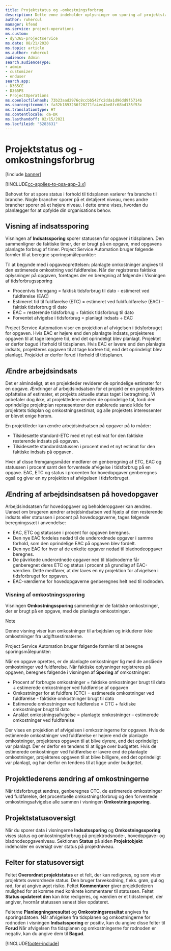 ```yaml
---
title: Projektstatus og -omkostningsforbrug
description: Dette emne indeholder oplysninger om sporing af projektstatus og omkostningsforbrug.
author: ruhercul
manager: kfend
ms.service: project-operations
ms.custom:
- dyn365-projectservice
ms.date: 08/21/2020
ms.topic: article
ms.author: ruhercul
audience: Admin
search.audienceType:
- admin
- customizer
- enduser
search.app:
- D365CE
- D365PS
- ProjectOperations
ms.openlocfilehash: 73b23aad2976c8ccbb542fc2dda1d96dd9f5714b
ms.sourcegitcommit: fa32b1893286f20271fa4ec4be8fc68bd135f53c
ms.translationtype: HT
ms.contentlocale: da-DK
ms.lasthandoff: 02/15/2021
ms.locfileid: "5283631"
---
```

# <a name="project-progress-and-cost-consumption"></a>Projektstatus og -omkostningsforbrug

[!include [banner](../includes/psa-now-project-operations.md)]

[!INCLUDE[cc-applies-to-psa-app-3.x](../includes/cc-applies-to-psa-app-3x.md)]

Behovet for at spore status i forhold til tidsplanen varierer fra branche til branche. Nogle brancher sporer på et detaljeret niveau, mens andre brancher sporer på et højere niveau. I dette emne vises, hvordan du planlægger for at opfylde din organisations behov.

## <a name="effort-tracking-view"></a>Visning af indsatssporing

Visningen af **Indsatssporing** sporer statussen for opgaver i tidsplanen. Den sammenligner de faktiske timer, der er brugt på en opgave, med opgavens planlagte forbrug af timer. Project Service Automation bruger følgende formler til at beregne sporingsmålepunkter:

Til at begynde med i opgaveoprettelsen: planlagte omkostninger angives til den estimerede omkostning ved fuldførelse. Når der registreres faktiske oplysninger på opgaven, foretages der en beregning af følgende i Visningen af tidsforbrugssporing

- Procentvis fremgang = faktisk tidsforbrug til dato - estimeret ved fuldførelse (EAC) 
- Estimeret tid til fuldførelse (ETC) = estimeret ved fuldfuldførelse (EAC) – faktisk tidsforbrug til dato 
- EAC = resterende tidsforbrug + faktisk tidsforbrug til dato 
- Forventet afvigelse i tidsforbrug = planlagt indsats ÷ EAC

Project Service Automation viser en projektion af afvigelsen i tidsforbruget for opgaven. Hvis EAC er højere end den planlagte indsats, projekteres opgaven til at tage længere tid, end det oprindeligt blev planlagt. Projektet er derfor bagud i forhold til tidsplanen. Hvis EAC er lavere end den planlagte indsats, projekteres opgaven til at tage kortere tid, end det oprindeligt blev planlagt. Projektet er derfor forud i forhold til tidsplanen.

## <a name="reprojecting-effort"></a>Ændre arbejdsindsats

Det er almindeligt, at en projektleder reviderer de oprindelige estimater for en opgave. Ændringer af arbejdsindsatsen for et projekt er en projektleders opfattelse af estimater, et projekts aktuelle status taget i betragtning. Vi anbefaler dog ikke, at projektledere ændrer de oprindelige tal, fordi den oprindelige projektplan repræsenterer den etablerede sande kilde for projektets tidsplan og omkostningsestimat, og alle projektets interessenter er blevet enige herom.

En projektleder kan ændre arbejdsindsatsen på opgaver på to måder:

- Tilsidesætte standard-ETC med et nyt estimat for den faktiske resterende indsats på opgaven. 
- Tilsidesætte standardstatussen i procent med et nyt estimat for den faktiske indsats på opgaven.

Hver af disse fremgangsmåder medfører en genberegning af ETC, EAC og statussen i procent samt den forventede afvigelse i tidsforbrug på en opgave. EAC, ETC og status i procenten for hovedopgaver genberegnes også og giver en ny projektion af afvigelsen i tidsforbruget.

## <a name="reprojection-of-effort-on-summary-tasks"></a>Ændring af arbejdsindsatsen på hovedopgaver

Arbejdsindsatsen for hovedopgaver og beholderopgaver kan ændres. Uanset om brugeren ændrer arbejdsindsatsen ved hjælp af den resterende indsats eller statussen i procent på hovedopgaverne, tages følgende beregningssæt i anvendelse:

- EAC, ETC og statussen i procent for opgaven beregnes.
- Den nye EAC fordeles nedad til de underordnede opgaver i samme forhold, som den oprindelige EAC på opgaven blev fordelt.
- Den nye EAC for hver af de enkelte opgaver nedad til bladnodeopgaver beregnes. 
- De påvirkede underordnede opgaver ned til bladnoderne får genberegnet deres ETC og status i procent på grundlag af EAC-værdien. Dette medfører, at der laves en ny projektion for afvigelsen i tidsforbruget for opgaven. 
- EAC-værdierne for hovedopgaverne genberegnes helt ned til rodnoden.

### <a name="cost-tracking-view"></a>Visning af omkostningssporing 

Visningen **Omkostningssporing** sammenligner de faktiske omkostninger, der er brugt på en opgave, med de planlagte omkostninger. 

> [!NOTE]
> Denne visning viser kun omkostninger til arbejdsløn og inkluderer ikke omkostninger fra udgiftsestimaterne. 

Project Service Automation bruger følgende formler til at beregne sporingsmålepunkter:

Når en opgave oprettes, er de planlagte omkostninger lig med de anslåede omkostninger ved fuldførelse. Når faktiske oplysninger registreres på opgaven, beregnes følgende i visningen af **Sporing** af omkostninger:

 - Procent af forbrugte omkostninger = faktiske omkostninger brugt til dato ÷ estimerede omkostninger ved fuldførelse af opgaven
 - Omkostninger for at fuldføre (CTC) = estimerede omkostninger ved fuldførelse - faktiske omkostninger brugt til dato
 - Estimerede omkostninger ved fuldførelse = CTC + faktiske omkostninger brugt til dato
 - Anslået omkostningsafvigelse = planlagte omkostninger – estimerede omkostninger ved fuldførelse

Der vises en projektion af afvigelsen i omkostningerne for opgaven. Hvis de estimerede omkostninger ved fuldførelse er højere end de planlagte omkostninger, projekteres opgaven til at blive dyrere, end det oprindeligt var planlagt. Der er derfor en tendens til at ligge over budgettet. Hvis de estimerede omkostninger ved fuldførelse er lavere end de planlagte omkostninger, projekteres opgaven til at blive billigere, end det oprindeligt var planlagt, og har derfor en tendens til at ligge under budgettet.

## <a name="project-managers-reprojection-of-cost"></a>Projektlederens ændring af omkostningerne

Når tidsforbruget ændres, genberegnes CTC, de estimerede omkostninger ved fuldførelse, det procentuelle omkostningsforbrug og den forventede omkostningsafvigelse alle sammen i visningen **Omkostningssporing**.

## <a name="project-status-summary"></a>Projektstatusoversigt

Når du sporer data i visningerne **Indsatssporing** og **Omkostningssporing** vises status og omkostningsforbrug på projektrodsnode-, hovedopgave- og bladnodeopgaveniveau. Sektionen **Status** på siden **Projektobjekt** indeholder en oversigt over status på projektniveau.

## <a name="status-summary-fields"></a>Felter for statusoversigt

Feltet **Overordnet projektstatus** er et felt, der kan redigeres, og som viser projektets overordnede status. Den bruger farvekodning, f.eks. grøn, gul og rød, for at angive øget risiko. Feltet **Kommentarer** giver projektlederen mulighed for at komme med konkrete kommentarer til statussen. Feltet **Status opdateret den** kan ikke redigeres, og værdien er et tidsstempel, der angiver, hvornår statussen senest blev opdateret.

Felterne **Planlægningsresultat** og **Omkostningsresultat** angives fra sporingsdatoen. Når afvigelsen fra tidsplanen og omkostningerne for rodnoden i visningen **Indsatssporing** er positiv, kan du angive disse felter til **Forud** Når afvigelsen fra tidsplanen og omkostningerne for rodnoden er negativ, kan du angive dem til **Bagud**.


[!INCLUDE[footer-include](../includes/footer-banner.md)]